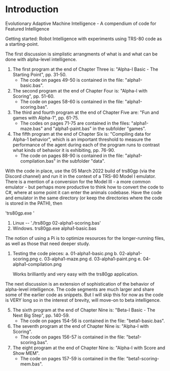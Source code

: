 # Introduction
Evolutionary Adaptive Machine Intelligence - A compendium of code for Featured Intelligence

Getting started: Robot Intelligence with experiments using TRS-80 code as a starting-point.

The first discussion is simplistic arrangments of what is and what can be done with alpha-level intelligence.

1. The first program at the end of Chapter Three is: "Alpha-I Basic - The Starting Point", pp. 31-50. 
    - The code on pages 49-50 is contained in the file: "alpha1-basic.bas".
2. The second program at the end of Chapter Four is: "Alpha-I with Scoring", pp. 51-60.
    - The code on pages 58-60 is contained in the file: "alpha1-scoring.bas".
3. The third and fourth program at the end of Chapter Five are: "Fun and games with Alpha-1", pp. 61-75.
    - The codes on pages 71-75 are contained in the files: "alpha1-maze.bas" and "alpha1-paint.bas" in the subfolder "games".
4. The fifth program at the end of Chapter Six is: "Compiling data for Alpha-1 behavior", which is an important threshold to measure the performance of the agent during each of the program runs to contrast what kinds of behavior it is exhibiting, pp. 76-90.
    - The code on pages 88-90 is contained in the file: "alpha1-compilation.bas" in the subfolder "data".

With the code in place, use the 05 March 2022 build of trs80gp (via the Discord channel) and run it in the context of a TRS-80 Model I emulator. There is a mention of a conversion for the Model III - a more common emulator - but perhaps more productive to think how to convert the code to C#, where at some point it can enter the animals codebase. Have the code and emulator in the same directory (or keep the directories where the code is stored in the PATH), then

'trs80gp.exe <PATH TO BASIC FILE>'

1. Linux -- './trs80gp 02-alpha1-scoring.bas'
2. Windows. trs80gp.exe alpha1-basic.bas

The notion of using a Pi is to optimize resources for the longer-running files, as well as those that need deeper study.

1. Testing the code pieces:
    a. 01-alpha1-basic.png
    b. 02-alpha1-scoring.png
    c. 03-alpha1-maze.png
    d. 03-alpha1-paint.png
    e. 04-alpha1-compilation.png

    Works brilliantly and very easy with the trs80gp application.

The next discussion is an extension of sophistication of the behavior of alpha-level intelligence. The code segments are much larger and share some of the earlier code as snippets. But I will skip this for now as the code is VERY long so in the interest of brevity, will move-on to beta intelligence.

5. The sixth program at the end of Chapter Nine is: "Beta-I Basic - The Next Big Step", pp. 140-59. 
    - The code on pages 154-56 is contained in the file: "beta1-basic.bas".
6. The seventh program at the end of Chapter Nine is: "Alpha-I with Scoring".
    - The code on pages 156-57 is contained in the file: "beta1-scoring.bas".
7. The eight program at the end of Chapter Nine is: "Alpha-I with Score and Show MEM".
    - The code on pages 157-59 is contained in the file: "beta1-scoring-mem.bas".